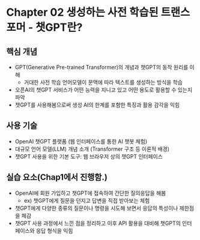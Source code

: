 # Chapter 02 생성하는 사전 학습된 트랜스포머 - 챗GPT란?

## 핵심 개념
* GPT(Generative Pre-trained Transformer)의 개념과 챗GPT의 동작 원리를 이해
  - 거대한 사전 학습 언어모델이 문맥에 따라 텍스트를 생성하는 방식을 학습
* 오픈AI의 챗GPT 서비스가 어떤 능력을 지니고 있고 어떤 용도로 활용할 수 있는지 파악
* 챗GPT를 사용해봄으로써 생성 AI의 한계를 포함한 특징과 활용 감각을 익힘

## 사용 기술
* OpenAI 챗GPT 플랫폼 (웹 인터페이스를 통한 AI 챗봇 체험)
* 대규모 언어 모델(LLM) 개념 소개 (Transformer 구조 등 이론적 배경)
* 챗GPT 사용을 위한 기본 도구: 웹 브라우저 상의 챗GPT 인터페이스

## 실습 요소(Chap1에서 진행함.)
* OpenAI에 회원 가입하고 챗GPT에 접속하여 간단한 질의응답을 해봄
  - ex) 챗GPT에게 질문을 던지고 답변을 직접 받아보는 체험
* 챗GPT에게 다양한 종류의 질문이나 명령을 시도해 보면서 응답의 특성이나 제한점을 체감
* 챗GPT 사용 과정에서 느낀 점을 정리하고 이후 API 활용을 대비해 챗GPT의 인터페이스와 응답 형식을 익힘
